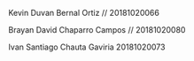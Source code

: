 Kevin Duvan Bernal Ortiz // 20181020066

Brayan David Chaparro Campos // 20181020080

Ivan Santiago Chauta Gaviria 20181020073
